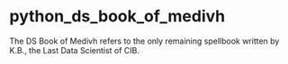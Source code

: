 # python_ds_book_of_medivh
The DS Book of Medivh refers to the only remaining spellbook written by K.B., the Last Data Scientist of CIB.
